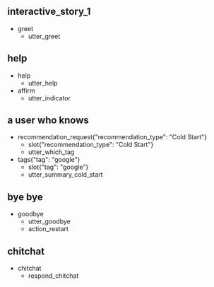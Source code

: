 ## interactive_story_1
* greet
    - utter_greet
## help
* help
    - utter_help
* affirm
    - utter_indicator

## a user who knows

* recommendation_request{"recommendation_type": "Cold Start"}
    - slot{"recommendation_type": "Cold Start"}
    - utter_which_tag
* tags{"tag": "google"}
    - slot{"tag": "google"}
    - utter_summary_cold_start

## bye bye

* goodbye
    - utter_goodbye
    - action_restart

## chitchat
* chitchat
   - respond_chitchat